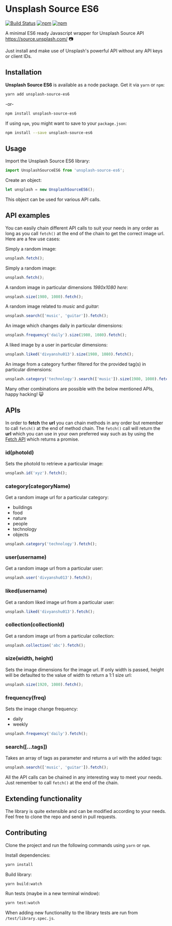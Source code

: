 # Unsplash Source ES6
[![Build Status](https://travis-ci.org/divyanshu013/unsplash-source-es6.svg?branch=master)](https://travis-ci.org/divyanshu013/unsplash-source-es6)
[![npm](https://img.shields.io/npm/v/unsplash-source-es6.svg)]()
[![npm](https://img.shields.io/npm/dt/unsplash-source-es6.svg)]()

A minimal ES6 ready Javascript wrapper for Unsplash Source API https://source.unsplash.com/ :camera:

Just install and make use of Unsplash's powerful API without any API keys or client IDs.

## Installation

**Unsplash Source ES6** is available as a node package. Get it via `yarn` or `npm`:

```bash
yarn add unsplash-source-es6
```

-or-

```bash
npm install unsplash-source-es6
```

If using `npm`, you might want to save to your `package.json`:

```bash
npm install --save unsplash-source-es6
```

## Usage

Import the Unsplash Source ES6 library:

```javascript
import UnsplashSourceES6 from 'unsplash-source-es6';
```

Create an object:

```javascript
let unsplash = new UnsplashSourceES6();
```

This object can be used for various API calls.

## API examples

You can easily chain different API calls to suit your needs in any order as long as you call `fetch()` at the end of the chain to get the correct image url. Here are a few use cases:

Simply a random image:

```javascript
unsplash.fetch();
```

Simply a random image:

```javascript
unsplash.fetch();
```

A random image in particular dimensions *1980x1080 here*:

```javascript
unsplash.size(1980, 1080).fetch();
```

A random image related to *music* and *guitar*:

```javascript
unsplash.search(['music', 'guitar']).fetch();
```

An image which changes daily in particular dimensions:

```javascript
unsplash.frequency('daily').size(1980, 1080).fetch();
```

A liked image by a user in particular dimensions:

```javascript
unsplash.liked('divyanshu013').size(1980, 1080).fetch();
```

An image from a category further filtered for the provided tag(s) in particular dimensions:

```javascript
unsplash.category('technology').search(['music']).size(1980, 1080).fetch();
```

Many other combinations are possible with the below mentioned APIs, happy hacking! :smiley_cat:

## APIs

In order to **fetch** the **url** you can chain methods in any order but remember to call `fetch()` at the end of method chain. The `fetch()` call will return the **url** which you can use in your own preferred way such as by using the [Fetch API](https://developer.mozilla.org/en-US/docs/Web/API/Fetch_API/Using_Fetch) which returns a promise.

### id(photoId)
Sets the photoId to retrieve a particular image:

```javascript
unsplash.id('xyz').fetch();
```

### category(categoryName)
Get a random image url for a particular category:
-  buildings
-  food
-  nature
-  people
-  technology
-  objects

```javascript
unsplash.category('technology').fetch();
```

### user(username)
Get a random image url from a particular user:

```javascript
unsplash.user('divyanshu013').fetch();
```

### liked(username)
Get a random liked image url from a particular user:

```javascript
unsplash.liked('divyanshu013').fetch();
```

### collection(collectionId)
Get a random image url from a particular collection:

```javascript
unsplash.collection('abc').fetch();
```

### size(width, height)
Sets the image dimensions for the image url. If only width is passed, height will be defaulted to the value of width to return a 1:1 size url:

```javascript
unsplash.size(1920, 1080).fetch();
```

### frequency(freq)
Sets the image change frequency:
- daily
- weekly

```javascript
unsplash.frequency('daily').fetch();
```

### search([...tags])
Takes an array of tags as parameter and returns a url with the added tags:

```javascript
unsplash.search(['music', 'guitar']).fetch();
```

All the API calls can be chained in any interesting way to meet your needs. Just remember to call `fetch()` at the end of the chain.

## Extending functionality
The library is quite extensible and can be modified according to your needs. Feel free to clone the repo and send in pull requests.

## Contributing
Clone the project and run the following commands using `yarn` or `npm`.

Install dependencies:
```bash
yarn install
```

Build library:
```bash
yarn build:watch
```

Run tests (maybe in a new terminal window):
```bash
yarn test:watch
```

When adding new functionality to the library tests are run from `/test/library.spec.js`.
